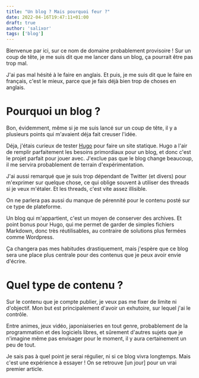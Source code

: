 ```yaml
---
title: "Un blog ? Mais pourquoi feur ?"
date: 2022-04-16T19:47:11+01:00
draft: true
author: 'salixor'
tags: ['blog']
---
```


Bienvenue par ici, sur ce nom de domaine probablement provisoire ! Sur un coup de tête, je me suis dit que me lancer dans un blog, ça pourrait être pas trop mal.

J'ai pas mal hésité à le faire en anglais. Et puis, je me suis dit que le faire en français, c'est le mieux, parce que je fais déjà bien trop de choses en anglais.

# Pourquoi un blog ?

Bon, évidemment, même si je me suis lancé sur un coup de tête, il y a plusieurs points qui m'avaient déja fait creuser l'idée.

Déja, j'étais curieux de tester [Hugo](https://gohugo.io/) pour faire un site statique. Hugo a l'air de remplir parfaitement les besoins primordiaux pour un blog, et donc c'est le projet parfait pour jouer avec. J'exclue pas que le blog change beaucoup, il me servira probablement de terrain d'expérimentation.

J'ai aussi remarqué que je suis trop dépendant de Twitter (et divers) pour m'exprimer sur quelque chose, ce qui oblige souvent à utiliser des threads si je veux m'étaler. Et les threads, c'est vite assez illisible.

On ne parlera pas aussi du manque de pérennité pour le contenu posté sur ce type de plateforme.

Un blog qui m'appartient, c'est un moyen de conserver des archives. Et point bonus pour Hugo, qui me permet de garder de simples fichiers Markdown, donc très réutilisables, au contraire de solutions plus fermées comme Wordpress.

Ça changera pas mes habitudes drastiquement, mais j'espère que ce blog sera une place plus centrale pour des contenus que je peux avoir envie d'écrire.

# Quel type de contenu ?

Sur le contenu que je compte publier, je veux pas me fixer de limite ni d'objectif. Mon but est principalement d'avoir un exhutoire, sur lequel j'ai le contrôle.

Entre animes, jeux vidéo, japoniaiseries en tout genre, probablement de la programmation et des logiciels libres, et sûrement d'autres sujets que je n'imagine même pas envisager pour le moment, il y aura certainement un peu de tout.

Je sais pas à quel point je serai régulier, ni si ce blog vivra longtemps. Mais c'est une expérience à essayer ! On se retrouve [un jour] pour un vrai premier article.
